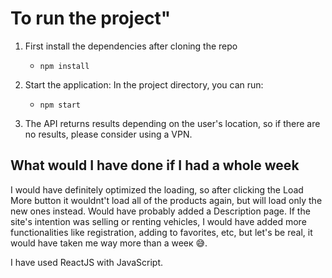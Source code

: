 # To run the project"

1.  First install the dependencies after cloning the repo

    -   `npm install`

2.  Start the application:
    In the project directory, you can run:

    -   `npm start`

3.  The API returns results depending on the user's location, so if there are no results, please consider using a VPN.

## What would I have done if I had a whole week

I would have definitely optimized the loading, so after clicking the Load More button it wouldnt't load all of the products again, but will load only the new ones instead. Would have probably added a Description page. If the site's intention was selling or renting vehicles, I would have added more functionalities like registration, adding to favorites, etc, but let's be real, it would have taken me way more than a weек 😅.

I have used ReactJS with JavaScript.
